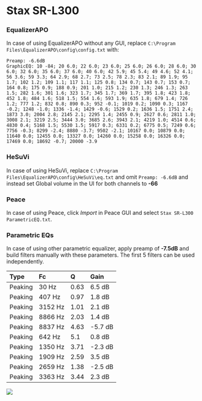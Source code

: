 # Stax SR-L300

### EqualizerAPO
In case of using EqualizerAPO without any GUI, replace `C:\Program Files\EqualizerAPO\config\config.txt`
with:
```
Preamp: -6.6dB
GraphicEQ: 10 -84; 20 6.0; 22 6.0; 23 6.0; 25 6.0; 26 6.0; 28 6.0; 30 6.0; 32 6.0; 35 6.0; 37 6.0; 40 6.0; 42 5.9; 45 5.4; 49 4.6; 52 4.1; 56 3.6; 59 3.3; 64 2.9; 68 2.7; 73 2.5; 78 2.3; 83 2.1; 89 1.9; 95 1.7; 102 1.2; 109 1.1; 117 1.1; 125 0.8; 134 0.7; 143 0.7; 153 0.7; 164 0.8; 175 0.9; 188 0.9; 201 1.0; 215 1.2; 230 1.3; 246 1.3; 263 1.5; 282 1.6; 301 1.6; 323 1.7; 345 1.7; 369 1.7; 395 1.8; 423 1.8; 452 1.8; 484 1.6; 518 1.5; 554 1.6; 593 1.9; 635 1.8; 679 1.4; 726 1.2; 777 1.2; 832 0.8; 890 0.3; 952 -0.1; 1019 0.2; 1090 0.3; 1167 -0.2; 1248 -1.0; 1336 -1.4; 1429 -0.6; 1529 0.2; 1636 1.5; 1751 2.4; 1873 3.0; 2004 2.8; 2145 2.1; 2295 1.4; 2455 0.9; 2627 0.6; 2811 1.0; 3008 2.1; 3219 2.5; 3444 3.0; 3685 2.6; 3943 2.1; 4219 1.0; 4514 0.6; 4830 0.4; 5168 1.5; 5530 1.5; 5917 0.3; 6331 0.2; 6775 0.5; 7249 0.6; 7756 -0.3; 8299 -2.4; 8880 -3.7; 9502 -2.1; 10167 0.0; 10879 0.0; 11640 0.0; 12455 0.0; 13327 0.0; 14260 0.0; 15258 0.0; 16326 0.0; 17469 0.0; 18692 -0.7; 20000 -3.9
```

### HeSuVi
In case of using HeSuVi, replace `C:\Program Files\EqualizerAPO\config\HeSuVi\eq.txt` and omit `Preamp:
-6.6dB` and instead set Global volume in the UI for both channels to **-66**

### Peace
In case of using Peace, click *Import* in Peace GUI and select `Stax SR-L300 ParametricEQ.txt`.

### Parametric EQs
In case of using other parametric equalizer, apply preamp of **-7.5dB** and build filters manually with
these parameters. The first 5 filters can be used independently.

| Type    | Fc      |    Q | Gain    |
|:--------|:--------|:-----|:--------|
| Peaking | 30 Hz   | 0.63 | 6.5 dB  |
| Peaking | 407 Hz  | 0.97 | 1.8 dB  |
| Peaking | 3152 Hz | 1.01 | 2.1 dB  |
| Peaking | 8866 Hz | 2.03 | 1.4 dB  |
| Peaking | 8837 Hz | 4.63 | -5.7 dB |
| Peaking | 642 Hz  | 5.1  | 0.8 dB  |
| Peaking | 1350 Hz | 3.71 | -2.3 dB |
| Peaking | 1909 Hz | 2.59 | 3.5 dB  |
| Peaking | 2659 Hz | 1.38 | -2.5 dB |
| Peaking | 3363 Hz | 3.44 | 2.3 dB  |

![](https://raw.githubusercontent.com/jaakkopasanen/AutoEq/master/results/innerfidelity/sbaf-serious/Stax%20SR-L300/Stax%20SR-L300.png)